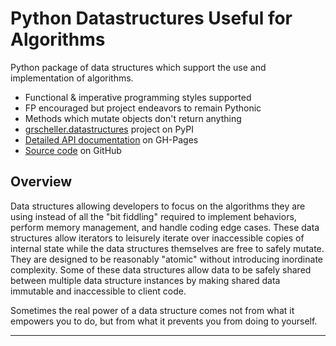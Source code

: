 # Python Datastructures Useful for Algorithms

Python package of data structures which support the use and
implementation of algorithms.

* Functional & imperative programming styles supported
* FP encouraged but project endeavors to remain Pythonic
* Methods which mutate objects don't return anything
* [grscheller.datastructures][1] project on PyPI
* [Detailed API documentation][2] on GH-Pages
* [Source code][3] on GitHub

## Overview

Data structures allowing developers to focus on the algorithms they are
using instead of all the "bit fiddling" required to implement behaviors,
perform memory management, and handle coding edge cases. These data
structures allow iterators to leisurely iterate over inaccessible copies
of internal state while the data structures themselves are free to
safely mutate. They are designed to be reasonably "atomic" without
introducing inordinate complexity. Some of these data structures allow
data to be safely shared between multiple data structure instances by
making shared data immutable and inaccessible to client code.

Sometimes the real power of a data structure comes not from what it
empowers you to do, but from what it prevents you from doing to
yourself.

---

[1]: https://pypi.org/project/grscheller.datastructures/
[2]: https://grscheller.github.io/datastructures/
[3]: https://github.com/grscheller/datastructures/
